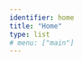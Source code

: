 ```yaml
---
identifier: home
title: "Home"
type: list
# menu: ["main"]
---
```


<!-- {{ define "main" }}


{{ end }} -->